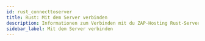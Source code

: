 ```yaml
---
id: rust_connecttoserver
title: Rust: Mit dem Server verbinden
description: Informationen zum Verbinden mit du ZAP-Hosting Rust-Server über die Konsole oder den Serverbrowser - ZAP-Hosting.com-Dokumentation
sidebar_label: Mit dem Server verbinden
---
```


